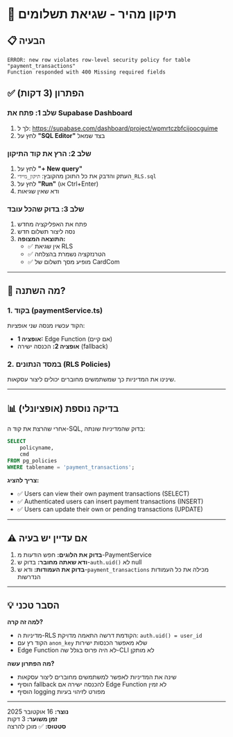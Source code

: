 # 🚀 תיקון מהיר - שגיאת תשלומים

## 📋 הבעיה
```
ERROR: new row violates row-level security policy for table "payment_transactions"
Function responded with 400 Missing required fields
```

## ✅ הפתרון (3 דקות)

### שלב 1: פתח את Supabase Dashboard
1. לך ל: https://supabase.com/dashboard/project/wpmrtczbfcijoocguime
2. לחץ על **"SQL Editor"** בצד שמאל

### שלב 2: הרץ את קוד התיקון
1. לחץ על **"+ New query"**
2. העתק והדבק את כל התוכן מהקובץ: `תיקון_מיידי_RLS.sql`
3. לחץ על **"Run"** (או Ctrl+Enter)
4. ודא שאין שגיאות

### שלב 3: בדוק שהכל עובד
1. פתח את האפליקציה מחדש
2. נסה ליצור תשלום חדש
3. **התוצאה המצופה:**
   - ✅ אין שגיאת RLS
   - ✅ הטרנזקציה נשמרת בהצלחה
   - ✅ מופיע מסך תשלום של CardCom

---

## 🔧 מה השתנה?

### 1. בקוד (paymentService.ts)
הקוד עכשיו מנסה שני אופציות:
- **אופציה 1:** Edge Function (אם קיים)
- **אופציה 2:** הכנסה ישירה (fallback)

### 2. במסד הנתונים (RLS Policies)
שינינו את המדיניות כך שמשתמשים מחוברים יכולים ליצור עסקאות.

---

## 📊 בדיקה נוספת (אופציונלי)

אחרי שהרצת את קוד ה-SQL, בדוק שהמדיניות שונתה:

```sql
SELECT 
    policyname,
    cmd
FROM pg_policies
WHERE tablename = 'payment_transactions';
```

**צריך להציג:**
- ✅ Users can view their own payment transactions (SELECT)
- ✅ Authenticated users can insert payment transactions (INSERT)
- ✅ Users can update their own or pending transactions (UPDATE)

---

## ⚠️ אם עדיין יש בעיה

1. **בדוק את הלוגים:** חפש הודעות מ-PaymentService
2. **ודא שאתה מחובר:** בדוק ש-`auth.uid()` לא null
3. **בדוק את העמודות:** ודא ש-`payment_transactions` מכילה את כל העמודות הנדרשות

---

## 💡 הסבר טכני

**למה זה קרה?**
- מדיניות ה-RLS הקודמת דרשה התאמה מדויקת: `auth.uid() = user_id`
- הקוד רץ עם `anon_key` שלא מאפשר הכנסות ישירות
- Edge Function לא היה פרוס בגלל שה-CLI לא מותקן

**מה הפתרון עשה?**
- שינה את המדיניות לאפשר למשתמשים מחוברים ליצור עסקאות
- הוסיף fallback להכנסה ישירה אם Edge Function לא זמין
- הוסיף logging מפורט לזיהוי בעיות

---

**נוצר:** 16 אוקטובר 2025  
**זמן משוער:** 3 דקות  
**סטטוס:** ✅ מוכן להרצה

